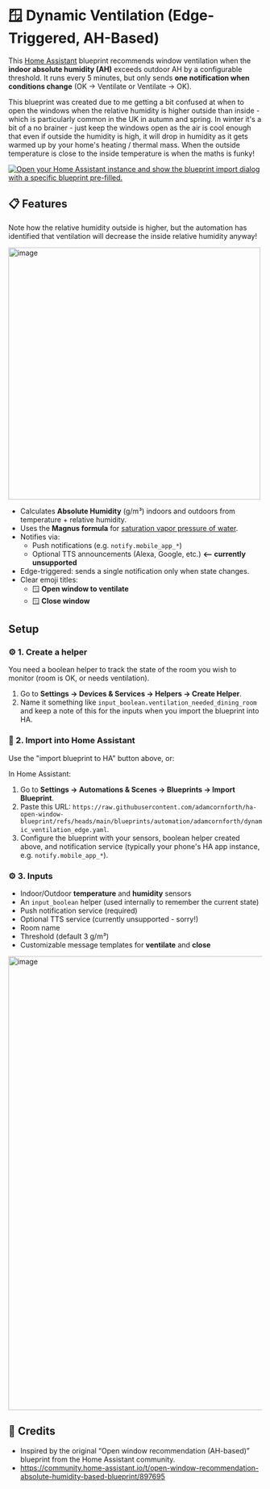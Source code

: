 # 🪟 Dynamic Ventilation (Edge-Triggered, AH-Based)

This [Home Assistant](https://www.home-assistant.io/) blueprint recommends window ventilation when the **indoor absolute humidity (AH)** exceeds outdoor AH by a configurable threshold. It runs every 5 minutes, but only sends **one notification when conditions change** (OK → Ventilate or Ventilate → OK).

This blueprint was created due to me getting a bit confused at when to open the windows when the relative humidity is higher outside than inside - which is particularly common in the UK in autumn and spring. In winter it's a bit of a no brainer - just keep the windows open as the air is cool enough that even if outside the humidity is high, it will drop in humidity as it gets warmed up by your home's heating / thermal mass. When the outside temperature is close to the inside temperature is when the maths is funky!

[![Open your Home Assistant instance and show the blueprint import dialog with a specific blueprint pre-filled.](https://my.home-assistant.io/badges/blueprint_import.svg)](https://my.home-assistant.io/redirect/blueprint_import/?blueprint_url=https%3A%2F%2Fraw.githubusercontent.com%2Fadamcornforth%2Fha-open-window-blueprint%2Frefs%2Fheads%2Fmain%2Fblueprints%2Fautomation%2Fadamcornforth%2Fdynamic_ventilation_edge.yaml)

## 📋 Features

Note how the relative humidity outside is higher, but the automation has identified that ventilation will decrease the inside relative humidity anyway!

<img width="500" alt="image" src="https://github.com/user-attachments/assets/9a2a0f02-2419-46b5-89d3-5e3546366659" />

- Calculates **Absolute Humidity** (g/m³) indoors and outdoors from temperature + relative humidity.
- Uses the **Magnus formula** for [saturation vapor pressure of water](https://en.wikipedia.org/wiki/Humidity#Saturation_vapor_pressure_of_water).
- Notifies via:
  - Push notifications (e.g. `notify.mobile_app_*`)
  - Optional TTS announcements (Alexa, Google, etc.) **<-- currently unsupported**
- Edge-triggered: sends a single notification only when state changes.
- Clear emoji titles:
  - 🪟 **Open window to ventilate**
  - 🪟 **Close window**
 
## Setup 

### ⚙️ 1. Create a helper

You need a boolean helper to track the state of the room you wish to monitor (room is OK, or needs ventilation).

1. Go to **Settings → Devices & Services → Helpers → Create Helper**.
2. Name it something like `input_boolean.ventilation_needed_dining_room` and keep a note of this for the inputs when you import the blueprint into HA. 

### 🚀 2. Import into Home Assistant

Use the "import blueprint to HA" button above, or:

In Home Assistant:

1. Go to **Settings → Automations & Scenes → Blueprints → Import Blueprint**.
2. Paste this URL: `https://raw.githubusercontent.com/adamcornforth/ha-open-window-blueprint/refs/heads/main/blueprints/automation/adamcornforth/dynamic_ventilation_edge.yaml`.
3. Configure the blueprint with your sensors, boolean helper created above, and notification service (typically your phone's HA app instance, e.g. `notify.mobile_app_*`).

### ⚙️ 3. Inputs

- Indoor/Outdoor **temperature** and **humidity** sensors
- An `input_boolean` helper (used internally to remember the current state)
- Push notification service (required)
- Optional TTS service (currently unsupported - sorry!)
- Room name
- Threshold (default 3 g/m³)
- Customizable message templates for **ventilate** and **close**

<img width="900" alt="image" src="https://github.com/user-attachments/assets/7bd22b99-487a-4d6b-aa2e-76fd3d0e6dac" />

## 🙌 Credits

- Inspired by the original “Open window recommendation (AH-based)” blueprint from the Home Assistant community.
- https://community.home-assistant.io/t/open-window-recommendation-absolute-humidity-based-blueprint/897695 
